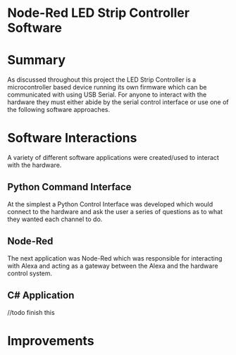 # Node-Red LED Strip Controller Software

# Summary

As discussed throughout this project the LED Strip Controller is a microcontroller based device running its own firmware which can be communicated with using USB Serial. For anyone to interact with the hardware they must either abide by the serial control interface or use one of the following software approaches.

# Software Interactions
A variety of different software applications were created/used to interact with the hardware.

## Python Command Interface
At the simplest a Python Control Interface was developed which would connect to the hardware and ask the user a series of questions as to what they wanted each channel to do.

## Node-Red 
The next application was Node-Red which was responsible for interacting with Alexa and acting as a gateway between the Alexa and the hardware control system.

## C# Application
//todo finish this

# Improvements

